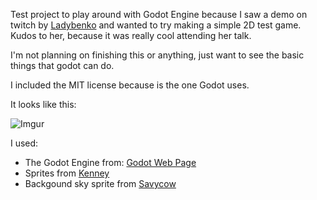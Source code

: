 Test project to play around with Godot Engine because I saw a demo on twitch by [Ladybenko](https://www.twitch.tv/ladybenko) and wanted to try making a simple 2D test game.  
Kudos to her, because it was really cool attending her talk.

I'm not planning on finishing this or anything, just want to see the basic things that godot can do.

I included the MIT license because is the one Godot uses.

It looks like this:

![Imgur](https://i.imgur.com/bB3KHNy.png)

I used:
- The Godot Engine from: [Godot Web Page](https://godotengine.org)
- Sprites from [Kenney](https://kenney.nl)
- Backgound sky sprite from [Savycow](https://savvycow.itch.io)

